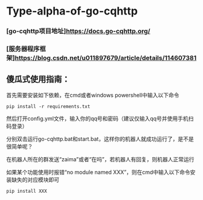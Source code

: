 # Type-alpha-of-go-cqhttp
### [go-cqhttp项目地址]https://docs.go-cqhttp.org/
### [服务器程序框架]https://blog.csdn.net/u011897679/article/details/114607381
## 傻瓜式使用指南：

首先需要安装如下依赖，在cmd或者windows powershell中输入以下命令
```
pip install -r requirements.txt
```
然后打开config.yml文件，输入你的qq号和密码（建议仅输入qq号并使用手机扫码登录）

分别双击运行go-cqhttp.bat和start.bat，这样你的机器人就成功运行了，是不是很简单呢？

在机器人所在的群发送“zaima”或者“在吗”，若机器人有回复，则机器人正常运行

如果某个功能使用时报错“no module named XXX”，则在cmd中输入以下命令安装缺失的对应模块即可
```
pip install XXX
```
